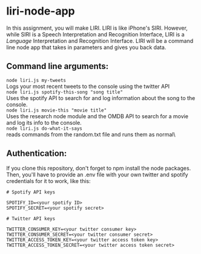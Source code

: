 # liri-node-app
In this assignment, you will make LIRI. LIRI is like iPhone's SIRI. However, while SIRI is a Speech Interpretation and Recognition Interface, LIRI is a _Language_ Interpretation and Recognition Interface. LIRI will be a command line node app that takes in parameters and gives you back data.

## Command line arguments:  
`node liri.js my-tweets`\
    Logs your most recent tweets to the console using the twitter API\
`node liri.js spotify-this-song "song title"`\
    Uses the spotify API to search for and log information about the song to the console.\
`node liri.js movie-this "movie title"`\
    Uses the research node module and the OMDB API to search for a movie and log its info to the console.\
`node liri.js do-what-it-says`\
    reads commands from the random.txt file and runs them as normal\


## Authentication:
If you clone this repository, don't forget to npm install the node packages. Then, you'll have to provide an .env file with your own twitter and spotify credentials for it to work, like this:


```
# Spotify API keys

SPOTIFY_ID=<your spotify ID>
SPOTIFY_SECRET=<your spotify secret>

# Twitter API keys

TWITTER_CONSUMER_KEY=<your twitter consumer key>
TWITTER_CONSUMER_SECRET=<your twitter consumer secret>
TWITTER_ACCESS_TOKEN_KEY=<your twitter access token key>
TWITTER_ACCESS_TOKEN_SECRET=<your twitter access token secret>
```
